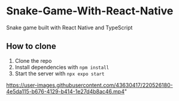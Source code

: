 # Snake-Game-With-React-Native
Snake game built with React Native and TypeScript

## How to clone

1. Clone the repo
2. Install dependencies with `npm install`
3. Start the server with `npx expo start`

https://user-images.githubusercontent.com/43630417/220526180-4e5da115-b676-4129-b414-1e27d4b8ac46.mp4"
